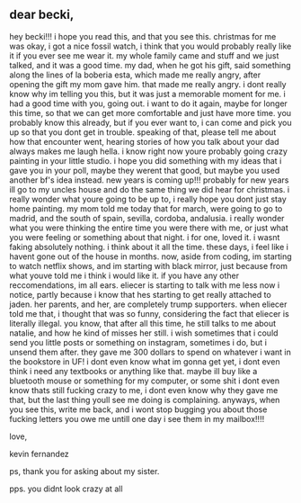 ## dear becki, 

hey becki!!! i hope you read this, and that you see this. christmas for me was okay, i got a nice fossil watch, i think that you would probably really like it if you ever see me wear it.
my whole family came and stuff and we just talked, and it was a good time. my dad, when he got his gift, said something along the lines of la boberia esta, which made me really angry, after opening the gift my mom gave him. that made me really angry. i dont really know why im telling you this, but it was just a memorable moment for me. 
i had a good time with you, going out. i want to do it again, maybe for longer this time, so that we can get more comfortable and just have more time. you probably know this already, but if you ever want to, i can come and pick you up so that you dont get in trouble. 
speaking of that, please tell me about how that encounter went, hearing stories of how you talk about your dad always makes me laugh hella. i know right now youre probably going crazy painting in your little studio. i hope you did something with my ideas that i gave you in your poll, maybe they werent that good,  but maybe you used another bf's idea instead. new years is coming up!!!
probably for new years ill go to my uncles house and do the same thing we did hear for christmas. i really wonder what youre going to be up to, i really hope you dont just stay home
painting. my mom told me today that for march, were going to go to madrid, and the south of spain, sevilla, cordoba, andalusia. i really wonder what you were thinking the entire time 
you were there with me, or just what you were feeling or something about that night. i for one, loved it. i wasnt faking absolutely nothing. i think about it all the time. these days, i feel like i havent gone out of the house in months. now, aside from coding,
im starting to watch netflix shows, and im starting with black mirror, just because from what youve told me i think i would like it. if you have any other reccomendations, im all ears. 
eliecer is starting to talk with me less now i notice, partly because i know that hes starting to get really attached to jaden. her parents, and her, are completely trump supporters. when eliecer told me that, i thought that was so funny, considering the fact that eliecer is literally illegal. 
you know, that after all this time, he still talks to me about natalie, and how he kind of misses her still. i wish sometimes that i could send you little posts or something on instagram, sometimes i do, but i unsend them after. they gave me 300 dollars to spend on whatever i want in the bookstore in UF! i dont even know what im gonna get yet, i dont even think i need any textbooks or anything like that. 
maybe ill buy like a bluetooth mouse or something for my computer, or some shit i dont even know thats still fucking crazy to me, i dont even know why they gave me that, but the last thing youll see me doing is complaining. anyways, when you see this, write me back, and i wont stop bugging you about those fucking letters you owe me untill one day i see them in my mailbox!!!!


love, 


kevin fernandez


ps, thank you for asking about my sister. 


pps. you didnt look crazy at all
